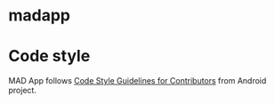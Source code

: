 # madapp

# Code style
MAD App follows [Code Style Guidelines for Contributors](https://source.android.com/source/code-style.html) from Android project.
